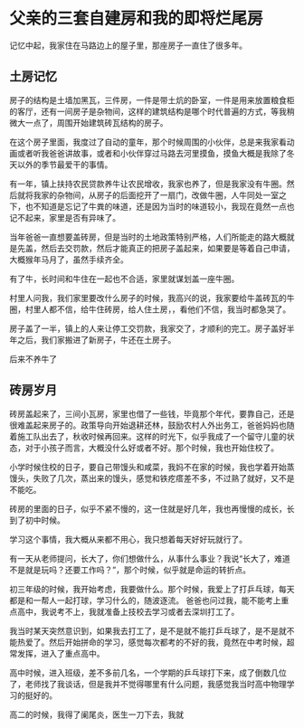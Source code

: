 # 父亲的三套自建房和我的即将烂尾房

记忆中起，我家住在马路边上的屋子里，那座房子一直住了很多年。

## 土房记忆

房子的结构是土墙加黑瓦，三件房，一件是带土炕的卧室，一件是用来放置粮食柜的客厅，还有一间房子是杂物间，这样的建筑结构是哪个时代普遍的方式，等我稍微大一点了，周围开始建筑砖瓦结构的房子。

在这个房子里面，我度过了自动的童年，那个时候周围的小伙伴，总是来我家看动画或者听我爸爸讲故事，或者和小伙伴穿过马路去河里摸鱼，摸鱼大概是我除了冬天以外的季节最爱干的事情。

有一年，镇上扶持农民贷款养牛让农民增收，我家也养了，但是我家没有牛圈。然后就将我家的杂物间，从房子的后面挖开了一扇门，改做牛圈，人牛同处一室之下，也不知道是忘记了牛粪的味道，还是因为当时的味道较小，我现在竟然一点也记不起来，家里是否有异味了。

当年爸爸一直想要盖砖房，但是当时的土地政策特别严格，人们所能走的路大概就是先盖，然后去交罚款，然后才能真正的把房子盖起来，如果要是等着自己申请，大概猴年马月了，虽然手续齐全。

有了牛，长时间和牛住在一起也不合适，家里就谋划盖一座牛圈。

村里人问我，我们家里要改什么房子的时候，我高兴的说，我家要给牛盖砖瓦的牛圈，村里人都不信，给牛住砖房，给人住土房，，看他们不信，我当时都急哭了。

房子盖了一半，镇上的人来让停工交罚款，我家交了，才顺利的完工。房子盖好半年之后，我们家搬进了新房子，牛还在土房子。

后来不养牛了

## 砖房岁月

砖房盖起来了，三间小瓦房，家里也借了一些钱，毕竟那个年代，要靠自己，还是很难盖起来房子的。政策导向开始退耕还林，鼓励农村人外出务工，爸爸妈妈也随着施工队出去了，秋收时候再回来。这样的时光下，似乎我成了一个留守儿童的状态，对于小孩子而言，大概没什么好或者不好。那个时候，我也开始住校了。

小学时候住校的日子，要自己带馒头和咸菜，我妈不在家的时候，我也学着开始蒸馒头，失败了几次，蒸出来的馒头，感觉和铁疙瘩差不多，不过熟了就好，又不是不能吃。

砖房的里面的日子，似乎不紧不慢的，这一住就是好几年，我也再慢慢的成长，长到了初中时候。

学习这个事情，我大概从来都不用心，我只想着每天好好玩就行了。

有一天从老师提问，长大了，你们想做什么，从事什么事业？我说“长大了，难道不是就是玩吗？还要工作吗？”，那个时候，似乎就是命运的转折点。

初三年级的时候，我开始考虑，我要做什么。那个时候，我爱上了打乒乓球，每天都是和一帮人一起打球，学习什么的，随波逐流。
爸爸也问过我，能不能考上重点高中，我说考不上，我就准备上技校去学习或者去深圳打工了。

我当时某天突然意识到，如果我去打工了，是不是就不能打乒乓球了，是不是就不能热爱了。然后开始拼命的学习，感觉每次都考的不好的我，竟然在中考时候，超常发挥，进入了重点高中。

高中时候，进入班级，差不多前几名，一个学期的乒乓球打下来，成了倒数几位了，老师找了我谈话，但是我并不觉得哪里有什么问题，我感觉我当时高中物理学习的挺好的。

高二的时候，我得了阑尾炎，医生一刀下去，我就

## 